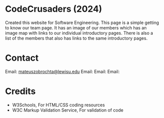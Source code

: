 # CodeCrusaders (2024)
Created this website for Software Engineering. This page is a simple getting to know our team page. It has an image of our members which has an image map with links to our individual introductory pages. There is also a list of the members that also has links to the same introductory pages.

# Contact
Email: mateuszobrochta@lewisu.edu
Email: 
Email: 
Email: 

# Credits
- W3Schools, For HTML/CSS coding resources
- W3C Markup Validation Service, For validation of code
